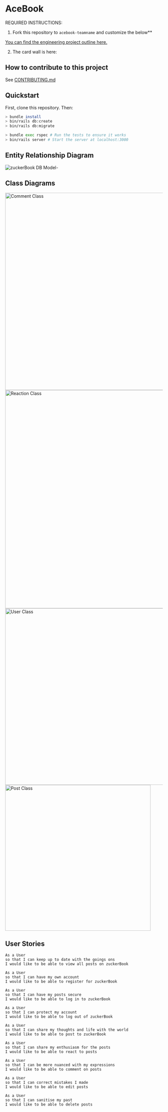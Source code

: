 # AceBook

REQUIRED INSTRUCTIONS:

1. Fork this repository to `acebook-teamname` and customize
the below**

[You can find the engineering project outline here.](https://github.com/makersacademy/course/tree/master/engineering_projects/rails)

2. The card wall is here: <please update>

## How to contribute to this project
See [CONTRIBUTING.md](CONTRIBUTING.md)

## Quickstart

First, clone this repository. Then:

```bash
> bundle install
> bin/rails db:create
> bin/rails db:migrate

> bundle exec rspec # Run the tests to ensure it works
> bin/rails server # Start the server at localhost:3000
```

## Entity Relationship Diagram

![zuckerBook DB Model-](https://user-images.githubusercontent.com/71923215/102097713-296ecb80-3e1e-11eb-941b-408c6223221b.png)

## Class Diagrams

<img width="629" alt="Comment Class" src="https://user-images.githubusercontent.com/65411964/102484938-db94d600-405e-11eb-9ccb-cc3875f6969d.png">
<img width="696" alt="Reaction Class" src="https://user-images.githubusercontent.com/65411964/102484943-dd5e9980-405e-11eb-9e2a-f6674269dea3.png">
<img width="563" alt="User Class" src="https://user-images.githubusercontent.com/65411964/102484948-de8fc680-405e-11eb-9fc2-8e0edf6b6bde.png">
<img width="465" alt="Post Class" src="https://user-images.githubusercontent.com/65411964/102484963-e3547a80-405e-11eb-9279-12c82a2c1244.png">

## User Stories

```
As a User
so that I can keep up to date with the goings ons
I would like to be able to view all posts on zuckerBook
````

```
As a User
so that I can have my own account
I would like to be able to register for zuckerBook
```

```
As a User
so that I can have my posts secure
I would like to be able to log in to zuckerBook
```

```
As a User
so that I can protect my account
I would like to be able to log out of zuckerBook
```

```
As a User
so that I can share my thoughts and life with the world
I would like to be able to post to zuckerBook
```

```
As a User
so that I can share my enthusiasm for the posts
I would like to be able to react to posts
```

```
As a User
so that I can be more nuanced with my expressions
I would like to be able to comment on posts
```

```
As a User
so that I can correct mistakes I made
I would like to be able to edit posts
```

```
As a User
so that I can sanitise my past
I would like to be able to delete posts
```
